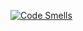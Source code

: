 [![Code Smells](https://sonarcloud.io/api/project_badges/measure?project=jonathanmcdaniel_CodeQualityTest&metric=code_smells)](https://sonarcloud.io/dashboard?id=jonathanmcdaniel_CodeQualityTest)